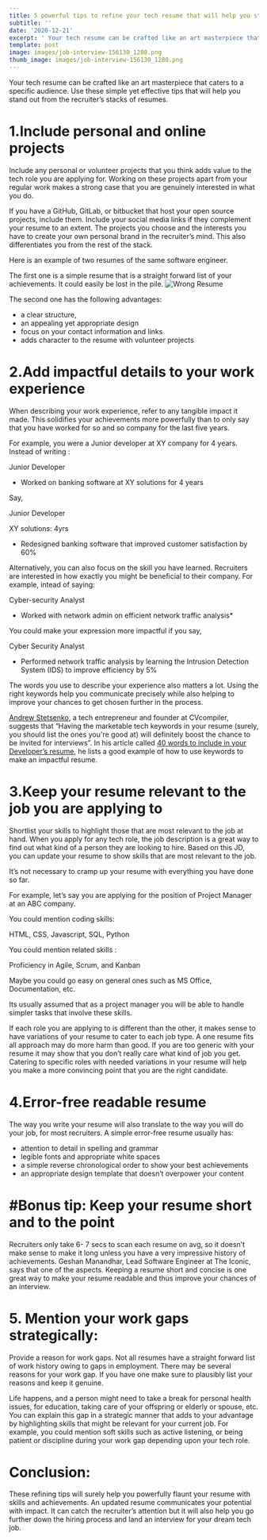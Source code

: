 ```yaml
---
title: 5 powerful tips to refine your tech resume that will help you stand out
subtitle: ''
date: '2020-12-21'
excerpt: ' Your tech resume can be crafted like an art masterpiece that caters to a specific audience. Use these simple yet effective tips that will help you stand out from the recruiter’s stacks of resumes.'
template: post
image: images/job-interview-156130_1280.png
thumb_image: images/job-interview-156130_1280.png
---
```

 Your tech resume can be crafted like an art masterpiece that caters to a specific audience. Use these simple yet effective tips that will help you stand out from the recruiter’s stacks of resumes.


# 1.Include personal and online projects

Include any personal or volunteer projects that you think adds value to the tech role you are applying for. Working on these projects apart from your regular work makes a strong case that you are genuinely interested in what you do. 

If you have a GitHub, GitLab, or bitbucket that host your open source projects, include them. Include your social media links if they complement your resume to an extent. The projects you choose and the interests you have to create your own personal brand in the recruiter’s mind.  This also differentiates you from the rest of the stack. 

Here is an example of two resumes of the same software engineer. 

The first one is a simple resume that is a straight forward list of your achievements. It could easily be lost in the pile. 
 ![Wrong Resume](https://autechjobs.ml/images/Wrong%20resume.SE.png "poorly structured resume")

The second one has the following advantages:
* a clear structure, 
* an appealing yet appropriate design
* focus on your contact information and links
* adds character to the resume with volunteer projects



# 2.Add impactful details to your work experience

When describing your work experience, refer to any tangible impact it made. This solidifies your achievements more powerfully than to only say that you have worked for so and so company for the last five years. 

For example, you were a Junior developer at XY company for 4 years. Instead of writing :


Junior Developer
* Worked on banking software at  XY solutions for 4 years 

Say, 

Junior Developer 

XY solutions: 4yrs
* Redesigned banking software that improved customer satisfaction by 60%

Alternatively, you can also focus on the skill you have learned. Recruiters are interested in how exactly you might be beneficial to their company. 
For example, intead of saying: 

Cyber-security Analyst
* Worked with network admin on efficient network traffic analysis*

You could make your expression more impactful if you say, 


Cyber Security Analyst

* Performed network traffic analysis by learning the Intrusion Detection System (IDS) to improve efficiency by 5%

The words you use to describe your experience also matters a lot. Using the right keywords help you communicate precisely while also helping to improve your chances to get chosen further in the process.


[Andrew Stetsenko](https://www.linkedin.com/in/andrewstetsenko/), a tech entrepreneur and founder at CVcompiler, suggests that “Having the marketable tech keywords in your resume (surely, you should list the ones you're good at) will definitely boost the chance to be invited for interviews”. In his article called [40 words to include in your Developer’s resume,](https://hackernoon.com/40-words-to-include-into-your-developer-resume-fk6o3y7v) he lists a good example of how to use keywords to make an impactful resume. 


# 3.Keep your resume relevant to the job you are applying to 

Shortlist your skills to highlight those that are most relevant to the job at hand. When you apply for any tech role, the job description is a great way to find out what kind of a person they are looking to hire. Based on this JD, you can update your resume to show skills that are most relevant to the job.

It’s not necessary to cramp up your resume with everything you have done so far. 

For example, let’s say you are applying for the position of Project Manager at an ABC company. 

You could mention coding skills: 

 HTML, CSS, Javascript, SQL, Python

You could mention related skills :

Proficiency in Agile, Scrum, and Kanban 

Maybe you could go easy on general ones such as  MS Office, Documentation, etc.

Its usually assumed that as a project manager you will be able to handle simpler tasks that involve these skills.

If each role you are applying to is different than the other, it makes sense to have variations of your resume to cater to each job type. A one resume fits all approach may do more harm than good. If you are too generic with your resume it may show that you don’t really care what kind of job you get. Catering to specific roles with needed variations in your resume will help you make a more convincing point that you are the right candidate. 

# 4.Error-free readable resume

The way you write your resume will also translate to the way you will do your job, for most recruiters. A simple error-free resume usually has: 
- attention to detail in spelling and grammar 
- legible fonts and appropriate white spaces
- a simple reverse chronological order to show your best achievements
- an appropriate design template that doesn’t overpower your content






# #Bonus tip: Keep your resume short and to the point
Recruiters only take  6- 7 secs to scan each resume on avg, so it doesn’t make sense to make it long unless you have a very impressive history of achievements. Geshan Manandhar, Lead Software Engineer at The Iconic, says that one of the aspects. Keeping a resume short and concise is one great way to make your resume readable and thus improve your chances of an interview. 


# 5. Mention your work gaps strategically:
Provide a reason for work gaps. Not all resumes have a straight forward list of work history owing to gaps in employment. There may be several reasons for your work gap. If you have one make sure to plausibly list your reasons and keep it genuine.

Life happens, and a person might need to take a break for personal health issues, for education, taking care of your offspring or elderly or spouse, etc. You can explain this gap in a strategic manner that adds to your advantage by highlighting skills that might be relevant for your current job. 
For example, you could mention soft skills such as active listening, or being patient or discipline during your work gap depending upon your tech role. 

# Conclusion:

These refining tips will surely help you powerfully flaunt your resume with skills and achievements. An updated resume communicates your potential with impact. It can catch the recruiter’s attention but it will also help you go further down the hiring process and land an interview for your dream tech job. 


